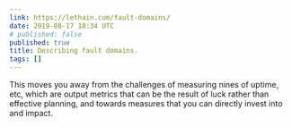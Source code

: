 ```yaml
---
link: https://lethain.com/fault-domains/
date: 2019-08-17 18:34 UTC
# published: false
published: true
title: Describing fault domains.
tags: []
---
```


This moves you away from the challenges of measuring nines of uptime, etc, which are output metrics that can be the result of luck rather than effective planning, and towards measures that you can directly invest into and impact.
